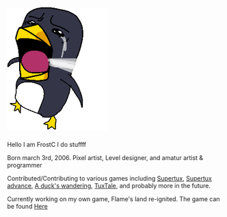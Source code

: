 
# ![](https://github.com/Frostwithasideofsalt/Frostwithasideofsalt/blob/main/canwegetmuchhigher.png?raw=true)

Hello I am FrostC I do stuffff

Born march 3rd, 2006. Pixel artist, Level designer, and amatur artist & programmer 

Contributed/Contributing to various games including [Supertux](https://github.com/SuperTux/supertux), [Supertux advance](https://github.com/KelvinShadewing/supertux-advance), [A duck's wandering](https://github.com/A-Ducks-Wanderings/a-ducks-wanderings), [TuxTale](https://github.com/UbuntuJackson/Tuxtale), and probably more in the future. 

Currently working on my own game, Flame's land re-ignited. The game can be found [Here](https://github.com/Frostwithasideofsalt/Reignited)

#
